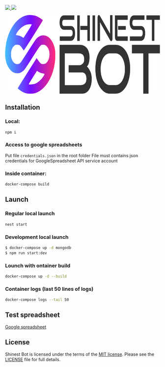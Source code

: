 <p align="left">
  <a href="https://nestjs.com">
    <img src="https://img.shields.io/badge/Nest.js-gray.svg?logo=nestjs&colorB=FF0000&style=for-the-badge"/>
  </a>
  <a href="https://www.mongodb.com">
    <img src="https://img.shields.io/badge/Mongo_Db-gray.svg?logo=mongodb&colorB=133330&style=for-the-badge"/>
  </a>
</p>

<p align="center">
  <img src="./documentation/images/logo.svg" width="512" height="256" alt="Shinest bot Logo" />
</p>

## Installation

### Local:
```bash
npm i
```

### Access to google spreadsheets
Put file `credentials.json` in the root folder
File must contains json credentials for GoogleSpreadsheet API service account

### Inside container:
```bash
docker-compose build
```

## Launch

### Regular local launch
```bash
nest start
```

### Development local launch
```bash
$ docker-compose up -d mongodb
$ npm run start:dev
```

### Lounch with ontainer build
```bash
docker-compose up -d --build
```

### Container logs (last 50 lines of logs)
```bash
docker-compose logs --tail 50
```

## Test spreadsheet
[Google spreadsheet](https://docs.google.com/spreadsheets/d/1YLjE5g7Xa6GiV3F0q7Q6jFMZbFbOULrppV338E7_wiA/)

## License

Shinest Bot is licensed under the terms of the [MIT license](LICENSE.md). Please see the [LICENSE](LICENSE.md) file for full details.